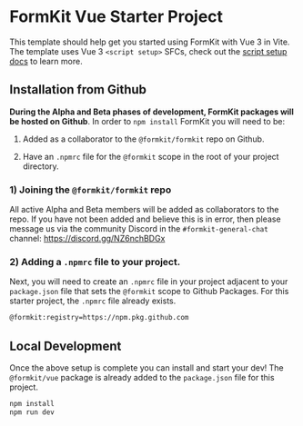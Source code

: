 # FormKit Vue Starter Project

This template should help get you started using FormKit with Vue 3 in Vite.
The template uses Vue 3 `<script setup>` SFCs, check out the [script setup docs](https://v3.vuejs.org/api/sfc-script-setup.html#sfc-script-setup)
to learn more.

## Installation from Github

**During the Alpha and Beta phases of development, FormKit packages will be hosted on
Github**. In order to `npm install` FormKit you will need to be:

1. Added as a collaborator to the `@formkit/formkit` repo on Github.
<!-- 2. Authenticated with Github via an `~/.npmrc` entry or via `npm` on the command line. -->
2. Have an `.npmrc` file for the `@formkit` scope in the root of your project directory.

### 1) Joining the `@formkit/formkit` repo

All active Alpha and Beta members will be added as collaborators to the repo. If you
have not been added and believe this is in error, then please message us via the
community Discord in the `#formkit-general-chat` channel: https://discord.gg/NZ6nchBDGx

<!-- ### 2) Authenticating with Github Packages

In order to download private Github packages via `npm` you will need to [create a
personal access token (PAT)](https://github.com/settings/tokens) in your Github
account with at least the `repo` and `read:packages` scopes enabled.

Next, you can either add the token to your global `~/.npmrc` file:

```bash
//npm.pkg.github.com/:_authToken=TOKEN
```
#### — OR –

Sign in via the command line with the `@formkit` scope flag set.
** the password prompt requires your Personal Access Token, not your GitHub password. **

```bash
$ npm login --scope=@formkit --registry=https://npm.pkg.github.com

> Username: GITHUB_USERNAME
> Password: PERSONAL_ACCESS_TOKEN
> Email: PUBLIC_EMAIL_ADDRESS
``` -->

### 2) Adding a `.npmrc` file to your project.

Next, you will need to create an `.npmrc` file in your project adjacent to your
`package.json` file that sets the `@formkit` scope to Github Packages.
For this starter project, the `.npmrc` file already exists.

```bash
@formkit:registry=https://npm.pkg.github.com
```

## Local Development

Once the above setup is complete you can install and start your dev! The
`@formkit/vue` package is already added to the `package.json` file for this project.

```bash
npm install
npm run dev
```